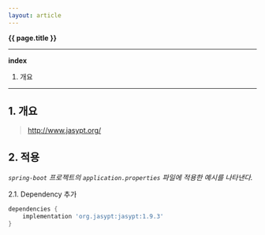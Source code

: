 ```yaml
---
layout: article
---
```


**{{ page.title }}**

---

**index**
1. 개요

---

## 1. 개요

> http://www.jasypt.org/

## 2. 적용

*`spring-boot` 프로젝트의 `application.properties` 파일에 적용한 예시를 나타낸다.*

2.1. Dependency 추가
```gradle
dependencies {
    implementation 'org.jasypt:jasypt:1.9.3'
}
```